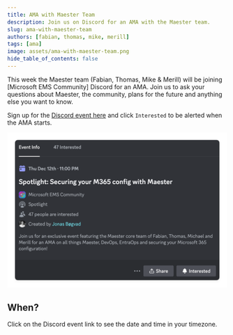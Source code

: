 ```yaml
---
title: AMA with Maester Team
description: Join us on Discord for an AMA with the Maester team.
slug: ama-with-maester-team
authors: [fabian, thomas, mike, merill]
tags: [ama]
image: assets/ama-with-maester-team.png
hide_table_of_contents: false
---
```


This week the Maester team (Fabian, Thomas, Mike & Merill) will be joining [Microsoft EMS Community] Discord for an AMA. Join us to ask your questions about Maester, the community, plans for the future and anything else you want to know.

Sign up for the [Discord event here](https://discord.com/events/1125617152368594976/1226351860693205062) and click `Interested` to be alerted when the AMA starts.

![Maester - Microsoft Teams Alerts](assets/ama-with-maester-team.png)

<!-- truncate -->

## When?

Click on the Discord event link to see the date and time in your timezone.